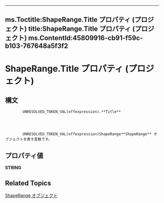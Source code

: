 
---
ms.Toctitle:ShapeRange.Title プロパティ (プロジェクト)
title:ShapeRange.Title プロパティ (プロジェクト)
ms.ContentId:45809916-cb91-f59c-b103-767648a5f3f2
---
# ShapeRange.Title プロパティ (プロジェクト)





## 構文

            UNRESOLVED_TOKEN_VAL(offexpression).**Title**




            UNRESOLVED_TOKEN_VAL(offexpression)ShapeRange**ShapeRange** オブジェクトを表す変数です。



## プロパティ値
**STRING**



## Related Topics

[ShapeRange オブジェクト](315031aa-4b8c-424b-26e7-ce15897beb05.md)




